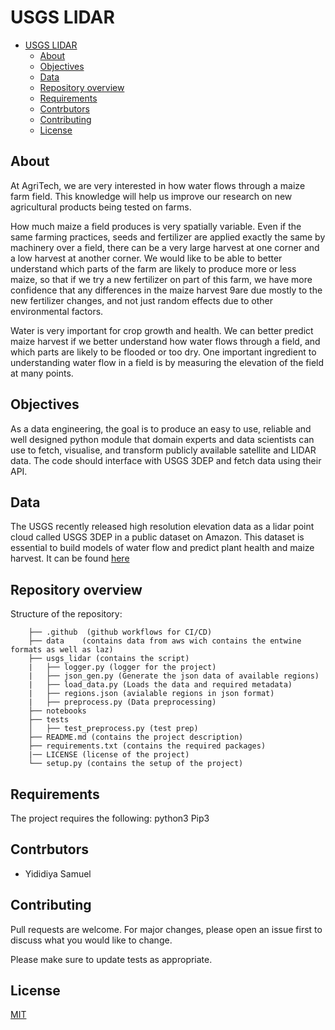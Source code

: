 # USGS LIDAR

<!-- Table of contents -->
- [USGS LIDAR](#usgs-lidar)
  - [About](#about)
  - [Objectives](#objectives)
  - [Data](#data)
  - [Repository overview](#repository-overview)
  - [Requirements](#requirements)
  - [Contrbutors](#contrbutors)
  - [Contributing](#contributing)
  - [License](#license)

## About
At AgriTech, we are very interested in how water flows through a maize farm field. This knowledge will help us improve our research on new agricultural products being tested on farms.

How much maize a field produces is very spatially variable. Even if the same farming practices, seeds and fertilizer are applied exactly the same by machinery over a field, there can be a very large harvest at one corner and a low harvest at another corner.  We would like to be able to better understand which parts of the farm are likely to produce more or less maize, so that if we try a new fertilizer on part of this farm, we have more confidence that any differences in the maize harvest 9are due mostly to the new fertilizer changes, and not just random effects due to other environmental factors.

Water is very important for crop growth and health.  We can better predict maize harvest if we better understand how water flows through a field, and which parts are likely to be flooded or too dry. One important ingredient to understanding water flow in a field is by measuring the elevation of the field at many points. 



## Objectives
As a data engineering, the goal is to produce an easy to use, reliable and well designed python module that domain experts and data scientists can use to fetch, visualise, and transform publicly available satellite and LIDAR data. The code should interface with USGS 3DEP and fetch data using their API. 


## Data
The USGS recently released high resolution elevation data as a lidar point cloud called USGS 3DEP in a public dataset on Amazon. This dataset is essential to build models of water flow and predict plant health and maize harvest. It can be found [here](https://www.usgs.gov/core-science-systems/ngp/3dep)


## Repository overview
 Structure of the repository:
 
        ├── .github  (github workflows for CI/CD)
        ├── data    (contains data from aws wich contains the entwine formats as well as laz)
        ├── usgs_lidar (contains the script)	
        |   ├── logger.py (logger for the project)
        |   ├── json_gen.py (Generate the json data of available regions)
        |   ├── load_data.py (Loads the data and required metadata)
        |   ├── regions.json (avialable regions in json format)
        |   ├── preprocess.py (Data preprocessing)
        ├── notebooks	
        ├── tests 
        │   ├── test_preprocess.py (test prep)
        ├── README.md (contains the project description)
        ├── requirements.txt (contains the required packages)
        |── LICENSE (license of the project)
        └── setup.py (contains the setup of the project)

## Requirements
The project requires the following:
python3
Pip3

## Contrbutors
- Yididiya Samuel

## Contributing
Pull requests are welcome. For major changes, please open an issue first to discuss what you would like to change.

Please make sure to update tests as appropriate.


## License
[MIT](https://choosealicense.com/licenses/mit/)
